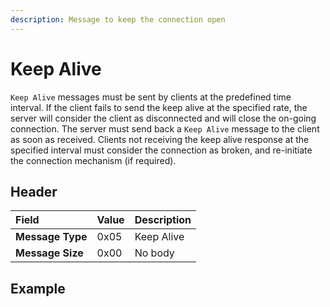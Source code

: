 ```yaml
---
description: Message to keep the connection open
---
```


# Keep Alive

`Keep Alive` messages must be sent by clients at the predefined time interval. If the client fails to send the keep alive at the specified rate, the server will consider the client as disconnected and will close the on-going connection. The server must send back a `Keep Alive` message to the client as soon as received. Clients not receiving the keep alive response at the specified interval must consider the connection as broken, and re-initiate the connection mechanism \(if required\).

## Header

| Field | Value | Description |
| :--- | :--- | :--- |
| **Message Type** | 0x05 | Keep Alive |
| **Message Size** | 0x00 | No body |

## Example

